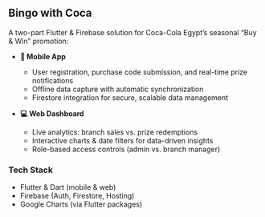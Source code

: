 ## Bingo with Coca

A two-part Flutter & Firebase solution for Coca-Cola Egypt’s seasonal “Buy & Win” promotion:

- **📱 Mobile App**
    - User registration, purchase code submission, and real-time prize notifications
    - Offline data capture with automatic synchronization
    - Firestore integration for secure, scalable data management

- **💻 Web Dashboard**
    - Live analytics: branch sales vs. prize redemptions
    - Interactive charts & date filters for data-driven insights
    - Role-based access controls (admin vs. branch manager)

### Tech Stack
- Flutter & Dart (mobile & web)
- Firebase (Auth, Firestore, Hosting)
- Google Charts (via Flutter packages)